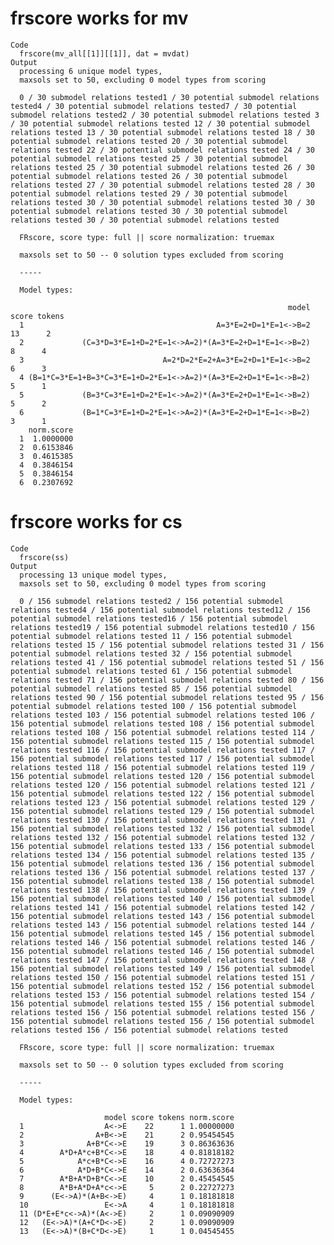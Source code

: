 # frscore works for mv

    Code
      frscore(mv_all[[1]][[1]], dat = mvdat)
    Output
      processing 6 unique model types,
      maxsols set to 50, excluding 0 model types from scoring
      
      0 / 30 submodel relations tested1 / 30 potential submodel relations tested4 / 30 potential submodel relations tested7 / 30 potential submodel relations tested2 / 30 potential submodel relations tested 3 / 30 potential submodel relations tested 12 / 30 potential submodel relations tested 13 / 30 potential submodel relations tested 18 / 30 potential submodel relations tested 20 / 30 potential submodel relations tested 22 / 30 potential submodel relations tested 24 / 30 potential submodel relations tested 25 / 30 potential submodel relations tested 25 / 30 potential submodel relations tested 26 / 30 potential submodel relations tested 26 / 30 potential submodel relations tested 27 / 30 potential submodel relations tested 28 / 30 potential submodel relations tested 29 / 30 potential submodel relations tested 30 / 30 potential submodel relations tested 30 / 30 potential submodel relations tested 30 / 30 potential submodel relations tested 30 / 30 potential submodel relations tested 
      
      FRscore, score type: full || score normalization: truemax 
      
      maxsols set to 50 -- 0 solution types excluded from scoring 
      
      -----
       
      Model types: 
      
                                                                  model score tokens
      1                                           A=3*E=2+D=1*E=1<->B=2    13      2
      2             (C=3*D=3*E=1+D=2*E=1<->A=2)*(A=3*E=2+D=1*E=1<->B=2)     8      4
      3                               A=2*D=2*E=2+A=3*E=2+D=1*E=1<->B=2     6      3
      4 (B=1*C=3*E=1+B=3*C=3*E=1+D=2*E=1<->A=2)*(A=3*E=2+D=1*E=1<->B=2)     5      1
      5             (B=3*C=3*E=1+D=2*E=1<->A=2)*(A=3*E=2+D=1*E=1<->B=2)     5      2
      6             (B=1*C=3*E=1+D=2*E=1<->A=2)*(A=3*E=2+D=1*E=1<->B=2)     3      1
        norm.score
      1  1.0000000
      2  0.6153846
      3  0.4615385
      4  0.3846154
      5  0.3846154
      6  0.2307692
      
      

# frscore works for cs

    Code
      frscore(ss)
    Output
      processing 13 unique model types,
      maxsols set to 50, excluding 0 model types from scoring
      
      0 / 156 submodel relations tested2 / 156 potential submodel relations tested4 / 156 potential submodel relations tested12 / 156 potential submodel relations tested16 / 156 potential submodel relations tested19 / 156 potential submodel relations tested10 / 156 potential submodel relations tested 11 / 156 potential submodel relations tested 15 / 156 potential submodel relations tested 31 / 156 potential submodel relations tested 32 / 156 potential submodel relations tested 41 / 156 potential submodel relations tested 51 / 156 potential submodel relations tested 61 / 156 potential submodel relations tested 71 / 156 potential submodel relations tested 80 / 156 potential submodel relations tested 85 / 156 potential submodel relations tested 90 / 156 potential submodel relations tested 95 / 156 potential submodel relations tested 100 / 156 potential submodel relations tested 103 / 156 potential submodel relations tested 106 / 156 potential submodel relations tested 108 / 156 potential submodel relations tested 108 / 156 potential submodel relations tested 114 / 156 potential submodel relations tested 115 / 156 potential submodel relations tested 116 / 156 potential submodel relations tested 117 / 156 potential submodel relations tested 117 / 156 potential submodel relations tested 118 / 156 potential submodel relations tested 119 / 156 potential submodel relations tested 120 / 156 potential submodel relations tested 120 / 156 potential submodel relations tested 121 / 156 potential submodel relations tested 122 / 156 potential submodel relations tested 123 / 156 potential submodel relations tested 129 / 156 potential submodel relations tested 129 / 156 potential submodel relations tested 130 / 156 potential submodel relations tested 131 / 156 potential submodel relations tested 132 / 156 potential submodel relations tested 132 / 156 potential submodel relations tested 132 / 156 potential submodel relations tested 133 / 156 potential submodel relations tested 134 / 156 potential submodel relations tested 135 / 156 potential submodel relations tested 136 / 156 potential submodel relations tested 136 / 156 potential submodel relations tested 137 / 156 potential submodel relations tested 138 / 156 potential submodel relations tested 138 / 156 potential submodel relations tested 139 / 156 potential submodel relations tested 140 / 156 potential submodel relations tested 141 / 156 potential submodel relations tested 142 / 156 potential submodel relations tested 143 / 156 potential submodel relations tested 143 / 156 potential submodel relations tested 144 / 156 potential submodel relations tested 145 / 156 potential submodel relations tested 146 / 156 potential submodel relations tested 146 / 156 potential submodel relations tested 146 / 156 potential submodel relations tested 147 / 156 potential submodel relations tested 148 / 156 potential submodel relations tested 149 / 156 potential submodel relations tested 150 / 156 potential submodel relations tested 151 / 156 potential submodel relations tested 152 / 156 potential submodel relations tested 153 / 156 potential submodel relations tested 154 / 156 potential submodel relations tested 155 / 156 potential submodel relations tested 156 / 156 potential submodel relations tested 156 / 156 potential submodel relations tested 156 / 156 potential submodel relations tested 156 / 156 potential submodel relations tested 
      
      FRscore, score type: full || score normalization: truemax 
      
      maxsols set to 50 -- 0 solution types excluded from scoring 
      
      -----
       
      Model types: 
      
                         model score tokens norm.score
      1                  A<->E    22      1 1.00000000
      2                A+B<->E    21      2 0.95454545
      3              A+B*C<->E    19      3 0.86363636
      4        A*D+A*c+B*C<->E    18      4 0.81818182
      5            A*c+B*C<->E    16      4 0.72727273
      6            A*D+B*C<->E    14      2 0.63636364
      7        A*B+A*D+B*C<->E    10      2 0.45454545
      8        A*B+A*D+A*c<->E     5      2 0.22727273
      9      (E<->A)*(A+B<->E)     4      1 0.18181818
      10                 E<->A     4      1 0.18181818
      11 (D*E+E*c<->A)*(A<->E)     2      1 0.09090909
      12   (E<->A)*(A+C*D<->E)     2      1 0.09090909
      13   (E<->A)*(B+C*D<->E)     1      1 0.04545455
      
      

